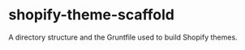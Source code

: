 shopify-theme-scaffold
======================

A directory structure and the Gruntfile used to build Shopify themes.
